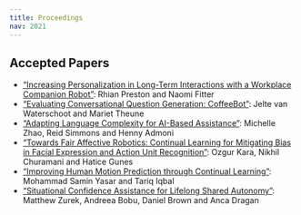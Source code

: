 ```yaml
---
title: Proceedings
nav: 2021
---
```


## Accepted Papers

<div class="id-pics" markdown="1">
	
- [“Increasing Personalization in Long-Term Interactions with a Workplace Companion Robot”](/papers/LEAP-HRI_2021_paper_6.pdf): Rhian Preston and Naomi Fitter
- [“Evaluating Conversational Question Generation: CoffeeBot”](/papers/LEAP-HRI_2021_paper_2.pdf): Jelte van Waterschoot and Mariet Theune
- [“Adapting Language Complexity for AI-Based Assistance”](/papers/LEAP-HRI_2021_paper_1.pdf): Michelle Zhao, Reid Simmons and Henny Admoni
- [“Towards Fair Affective Robotics: Continual Learning for Mitigating Bias in Facial Expression and Action Unit Recognition”](/papers/LEAP-HRI_2021_paper_3.pdf): Ozgur Kara, Nikhil Churamani and Hatice Gunes
- [“Improving Human Motion Prediction through Continual Learning”](/papers/LEAP-HRI_2021_paper_5.pdf): Mohammad Samin Yasar and Tariq Iqbal
- [“Situational Confidence Assistance for Lifelong Shared Autonomy”](/papers/LEAP-HRI_2021_paper_4.pdf): Matthew Zurek, Andreea Bobu, Daniel Brown and Anca Dragan